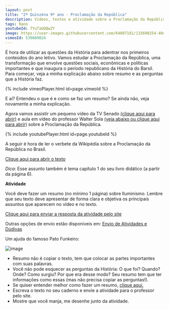 ```yaml
---
layout: post
title: "2ª Quinzena 9º ano - Proclamação da República"
description: Vídeos, textos e atividade sobre a Proclamação da República
tags: 9ano
youtubeId: 7YuTaUQQwZY
image: https://user-images.githubusercontent.com/64807181/115690254-40c14680-a333-11eb-805c-07cdd155470b.png
vimeoId: 539689024
---
```


É hora de utilizar as questões da História para adentrar nos primeiros conteúdos do ano letivo. Vamos estudar a Proclamação da República, uma transformação que envolve questões sociais, econômicas e políticas importantes e que inaugura o período republicano da História do Barsil. Para começar, veja a minha explicação abaixo sobre resumo e as perguntas que a História faz. 

{% include vimeoPlayer.html id=page.vimeoId %}

E aí? Entendeu o que é e como se faz um resumo? Se ainda não, veja novamente a minha explicação.

Agora vamos assistir um pequeno vídeo da TV Senado [(clique aqui para abrir)](https://www.youtube.com/watch?v=T2gMKpADSQU) e aula em vídeo do professor Walter Sola [(veja abaixo ou clique aqui para abrir)](https://www.youtube.com/watch?v=7YuTaUQQwZY) sobre a Proclamação da República.

{% include youtubePlayer.html id=page.youtubeId %}

A seguir é hora de ler o verbete da Wikipédia sobre a Proclamação da República no Brasil.

[Clique aqui para abrir o texto](https://pt.wikipedia.org/wiki/Proclama%C3%A7%C3%A3o_da_Rep%C3%BAblica_do_Brasil)

*Dica*: Esse assunto também é tema capítulo 1 do seu livro didático (a partir da página 6).

**Atividade**

Você deve fazer um resumo (no mínimo 1 página) sobre Iluminismo. Lembre que seu texto deve apresentar de forma clara e objetiva os principais assuntos que aparecem no vídeo e no texto. 

[Clique aqui para enviar a resposta da atividade pelo site](https://forms.gle/19XzcHcWoqJwVMUs5)

Outras opções de envio estão disponíveis em: [Envio de Atividades e Dúdivas](https://0jonjo.github.io/arcada/send.html)

Um ajuda do famoso Pato Funkeiro:

![image](https://user-images.githubusercontent.com/64807181/115690254-40c14680-a333-11eb-805c-07cdd155470b.png)

- Resumo não é copiar o texto, tem que colocar as partes importantes com suas palavras.
- Você não pode esquecer as perguntas da História: O que foi? Quando? Onde? Como surgiu? Por que era desse modo? Seu resumo tem que ter informações como essas (mas não precisa copiar as perguntas!).
- Se quiser entender melhor como fazer um resumo, [clique aqui.](https://brasilescola.uol.com.br/redacao/resumo-texto.htm)
- Escreva o texto no seu caderno e envie a atividade para o professor pelo site.
- Mostre que você manja, me desenhe junto da atividade.
